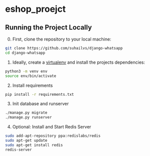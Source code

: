 # eshop_proejct

## Running the Project Locally

0. First, clone the repository to your local machine:
```bash
git clone https://github.com/suhailvs/django-whatsapp
cd django-whatsapp
```

1. Ideally, create a [virtualenv](https://docs.python-guide.org/dev/virtualenvs/) and install the projects dependencies:
```bash
python3 -m venv env
source env/bin/activate
```

2. Install requirements
```bash
pip install -r requirements.txt
```

3. Init database and runserver
```bash
./manage.py migrate
./manage.py runserver
```

4. Optional: Install and Start Redis Server
```bash
sudo add-apt-repository ppa:redislabs/redis
sudo apt-get update
sudo apt-get install redis
redis-server
```
